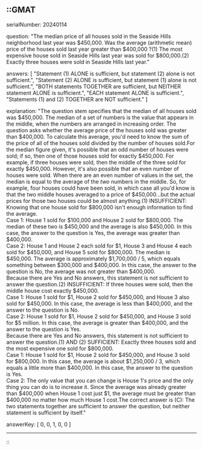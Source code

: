 ::GMAT
---


serialNumber: 20240114

question: "The median price of all houses sold in the Seaside Hills neighborhood last year was $450,000. Was the average (arithmetic mean) price of the houses sold last year greater than $400,000 ?(1) The most expensive house sold in Seaside Hills last year was sold for $800,000.(2) Exactly three houses were sold in Seaside Hills last year."

answers: [
  "Statement (1) ALONE is sufficient, but statement (2) alone is not sufficient.",
  "Statement (2) ALONE is sufficient, but statement (1) alone is not sufficient.",
  "BOTH statements TOGETHER are sufficient, but NEITHER statement ALONE is sufficient.",
  "EACH statement ALONE is sufficient.",
  "Statements (1) and (2) TOGETHER are NOT sufficient."
]

explanation: "The question stem specifies that the median of all houses sold was $450,000. The median of a set of numbers is the value that appears in the middle, when the numbers are arranged in increasing order. The question asks whether the average price of the houses sold was greater than $400,000. To calculate this average, you'd need to know the sum of the price of all of the houses sold divided by the number of houses sold.For the median figure given, it's possible that an odd number of houses were sold; if so, then one of those houses sold for exactly $450,000. For example, if three houses were sold, then the middle of the three sold for exactly $450,000. However, it's also possible that an even number of houses were sold. When there are an even number of values in the set, the median is equal to the average of the <i>two</i> numbers in the middle. So, for example, four houses could have been sold, in which case all you'd know is that the two middle houses averaged to a price of $450,000...but the actual prices for those two houses could be almost anything.(1) INSUFFICIENT: Knowing that one house sold for $800,000 isn't enough information to find the average.<br>Case 1: House 1 sold for $100,000 and House 2 sold for $800,000. The median of these two is $450,000 and the average is also $450,000. In this case, the answer to the question is Yes, the average was greater than $400,000.<br>Case 2: House 1 and House 2 each sold for $1, House 3 and House 4 each sold for $450,000, and House 5 sold for $800,000. The median is $450,000. The average is approximately $1,700,000 / 5, which equals something between $300,000 and $400,000. In this case, the answer to the question is No, the average was not greater than $400,000.<br>Because there are Yes and No answers, this statement is not sufficient to answer the question.(2) INSUFFICIENT: If three houses were sold, then the middle house cost exactly $450,000.<br>Case 1: House 1 sold for $1, House 2 sold for $450,000, and House 3 also sold for $450,000. In this case, the average is less than $400,000, and the answer to the question is No.<br>Case 2: House 1 sold for $1, House 2 sold for $450,000, and House 3 sold for $5 million. In this case, the average is greater than $400,000, and the answer to the question is Yes.<br>Because there are Yes and No answers, this statement is not sufficient to answer the question.(1) AND (2) SUFFICIENT: Exactly three houses sold and the most expensive one sold for $800,000.<br>Case 1: House 1 sold for $1, House 2 sold for $450,000, and House 3 sold for $800,000. In this case, the average is about $1,250,000 / 3, which equals a little more than $400,000. In this case, the answer to the question is Yes.<br>Case 2: The only value that you can change is House 1's price and the only thing you can do is to increase it. Since the average was already greater than $400,000 when House 1 cost just $1, the average must be greater than $400,000 no matter how much House 1 cost.The correct answer is (C): The two statements together are sufficient to answer the question, but neither statement is sufficient by itself."

answerKey: [
  0, 
  0, 
  1, 
  0, 
  0
]



---
::